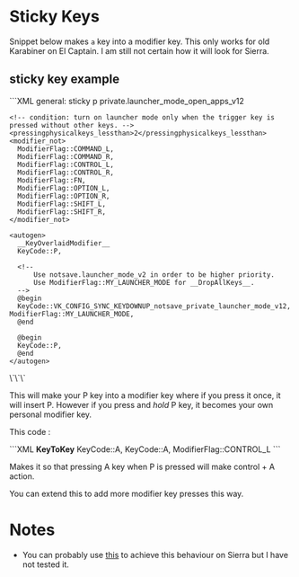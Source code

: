 # Sticky Keys

Snippet below makes `a` key into a modifier key. This only works for old Karabiner on El Captain. I am still not certain how it will look for Sierra.

## sticky key example

\`\`\`XML
<item>
	<name>general: sticky p</name>
	<identifier>private.launcher_mode_open_apps_v12</identifier>
	
	<!-- condition: turn on launcher mode only when the trigger key is pressed without other keys. -->
	<pressingphysicalkeys_lessthan>2</pressingphysicalkeys_lessthan>
	<modifier_not>
	  ModifierFlag::COMMAND_L,
	  ModifierFlag::COMMAND_R,
	  ModifierFlag::CONTROL_L,
	  ModifierFlag::CONTROL_R,
	  ModifierFlag::FN,
	  ModifierFlag::OPTION_L,
	  ModifierFlag::OPTION_R,
	  ModifierFlag::SHIFT_L,
	  ModifierFlag::SHIFT_R,
	</modifier_not>
	
	<autogen>
	  __KeyOverlaidModifier__
	  KeyCode::P,
	
	  <!--
	      Use notsave.launcher_mode_v2 in order to be higher priority.
	      Use ModifierFlag::MY_LAUNCHER_MODE for __DropAllKeys__.
	  -->
	  @begin
	  KeyCode::VK_CONFIG_SYNC_KEYDOWNUP_notsave_private_launcher_mode_v12, ModifierFlag::MY_LAUNCHER_MODE,
	  @end
	
	  @begin
	  KeyCode::P,
	  @end
	</autogen>
  </item>

  <item hidden="true">
	<identifier vk_config="true">notsave.private_launcher_mode_v12</identifier>
	
	<autogen>
	  __BlockUntilKeyUp__ KeyCode::P,
	</autogen>
	
	<autogen>
	    __KeyToKey__
	    KeyCode::A,
	    KeyCode::A, ModifierFlag::CONTROL_L
	</autogen>

  </item>
\`\`\`

This will make your P key into a modifier key where if you press it once, it will insert P. However if you press and _hold_ P key, it becomes your own personal modifier key. 

This code : 

\`\`\`XML
	<autogen>
	    __KeyToKey__
	    KeyCode::A,
	    KeyCode::A, ModifierFlag::CONTROL_L
	</autogen>
\`\`\`

Makes it so that pressing A key when P is pressed will make control + A action.

You can extend this to add more modifier key presses this way.

# Notes

- You can probably use [this](https://github.com/tekezo/Karabiner-Elements/issues/926) to achieve this behaviour on Sierra but I have not tested it.